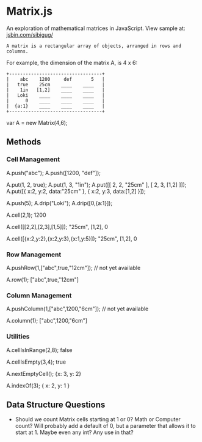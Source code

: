 # Matrix.js

An exploration of mathematical matrices in JavaScript. View sample at: [jsbin.com/sibigug/](https://jsbin.com/sibigug/5/edit?js,console)

    A matrix is a rectangular array of objects, arranged in rows and columns.

For example, the dimension of the matrix A, is 4 x 6:

```
+----------------------------------+
|    abc    1200     def       5   |
|   true    25cm    ____    ____   |
|    1in   [1,2]    ____    ____   |
|   Loki    ____    ____    ____   |
|      0    ____    ____    ____   |
|  {a:1}    ____    ____    ____   |
+----------------------------------+
```

var A = new Matrix(4,6);

## Methods

### Cell Management
A.push("abc");
A.push([1200, "def"]);

A.put(1, 2, true);
A.put(1, 3, "1in");
A.put([[   2,   2,         "25cm" ], [   2,   3,         [1,2] ]]);
A.put([{ x:2, y:2, data:"25cm" }, { x:2, y:3, data:[1,2] }]);

A.push(5);
A.drip("Loki");
A.drip([0,{a:1}]);

A.cell(2,1);
1200

A.cell([[2,2],[2,3],[1,5]]);
"25cm", [1,2], 0

A.cell([{x:2,y:2},{x:2,y:3},{x:1,y:5}]);
"25cm", [1,2], 0

### Row Management
A.pushRow(1,["abc",true,"12cm"]); // not yet available

A.row(1);
["abc",true,"12cm"]

### Column Management
A.pushColumn(1,["abc",1200,"6cm"]); // not yet available

A.column(1);
["abc",1200,"6cm"]

### Utilities

A.cellIsInRange(2,8);
false

A.cellIsEmpty(3,4);
true

A.nextEmptyCell();
{x: 3, y: 2}

A.indexOf(3);
{ x: 2, y: 1 }


## Data Structure Questions
- Should we count Matrix cells starting at 1 or 0? Math or Computer count? Will probably add a default of 0, but a parameter that allows it to start at 1. Maybe even any int? Any use in that?
